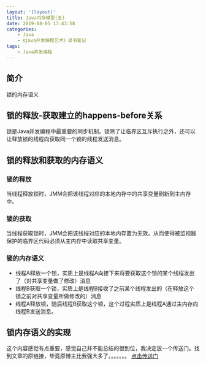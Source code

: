 ```yaml
---
layout: '[layout]'
title: Java内存模型(五)
date: 2019-08-05 17:43:58
categories:
    - Java
    - 《java并发编程艺术》读书笔记
tags:
    - Java并发编程
---
```

## 简介
锁的内存语义

<!-- more -->

## 锁的释放-获取建立的happens-before关系
锁是Java并发编程中最重要的同步机制。锁除了让临界区互斥执行之外，还可以让释放锁的线程向获取同一个锁的线程发送消息。
## 锁的释放和获取的内存语义
### 锁的释放
当线程释放锁时，JMM会把该线程对应的本地内存中的共享变量刷新到主内存中。
### 锁的获取
当线程获取锁时，JMM会把该线程对应的本地内存置为无效。从而使得被监视器保护的临界区代码必须从主内存中读取共享变量。
### 锁的内存语义
- 线程A释放一个锁，实质上是线程A向接下来将要获取这个锁的某个线程发出了（对共享变量做了修改）消息
- 线程B获取一个锁，实质上是线程B接收了之前某个线程发出的（在释放这个锁之前对共享变量所做修改的）消息
- 线程A释放锁，随后线程B获取这个锁，这个过程实质上是线程A通过主内存向线程B发送消息。
## 锁内存语义的实现
这个内容感觉有点重要，感觉自己并不能总结的很到位，我决定放一个传送门。找到文章的原链接，毕竟原博主比我强大多了。。。。。。。
[点击传送门](https://www.infoq.cn/article/java-memory-model-5)
